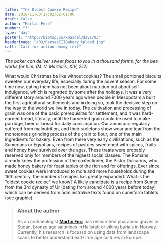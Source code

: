 ```yaml
---
title: "The Oldest Cookie Recipe"
date: 2018-11-03T17:02:52+01:00
draft: false
author: "Martin Fera"
number: "3"
type: "day"
postUrl: "http://biotop.co/xmascal/days/03"
headerimage: "/03/RamsesIIIBakery_Upload.jpg"
call: "Call for action dummy text"
---
```

*The baker can deliver sweet foods to you in a thousand forms, for the bee works for him. (M. V. Martialis, XIV, 222)*

What would Christmas be like without cookies? The small portioned biscuits sweeten our everyday life, especially during the advent season. For some time now, eating them has not been about nutrition but about self-indulgence, which is regretted by some after the holidays. It was a very different story around 7000 years ago when people in Mesopotamia built the first agricultural settlements and in doing so, took the decisive step on the way to the world we live in today. The cultivation and processing of grain was one of the basic prerequisites for settlement, and it was hard-earned bread, literally, until the harvested grain could be used to make porridge, beer or bread for daily consumption. Our ancestors regularly suffered from malnutrition, and their skeletons show wear and tear from the monotonous grinding process of the grain to flour, one of the main ingredients for bakery.
Even from these very early civilizations, such as the Sumerians or Egyptians, recipes of pastries sweetened with spices, fruits and honey have survived over the ages. These treats were probably reserved only for members of the highest social classes. The Romans already knew the profession of the confectioner, the Pistor Dulcarius, who made honey bakery for feast tables of the rich and for offerings.
Ever since sweet cookies were introduced to more and more households during the 19th century, the number of recipes has greatly expanded. What is the "oldest cookie recipe" we know? A likely candidate is a recipe from Sumer from the 3rd dynasty of Ur (dating from around 4000 years before today) which can be derived from administrative texts found on cuneiform tablets (see graphic).

> ### About the author
> As an archaeologist **[Martin Fera](http://biotop.co/en/person/martin-fera/)** has researched pharaonic graves in Sudan, bronze age saltmines in Hallstatt or viking burials in Norway. Currently, his research is focused on using data from landscape scans to better understand early iron age cultures in Europe.
<!--more-->
